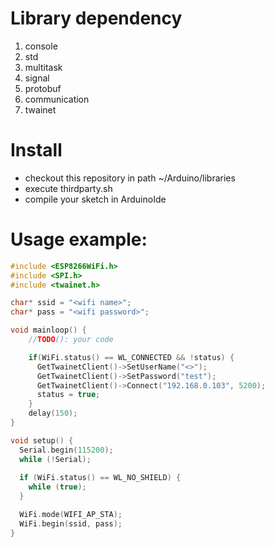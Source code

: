 # Library dependency
1. console
2. std
3. multitask
4. signal
5. protobuf
6. communication
7. twainet

# Install
- checkout this repository in path ~/Arduino/libraries
- execute thirdparty.sh
- compile your sketch in ArduinoIde

# Usage example:
``` cpp
#include <ESP8266WiFi.h>
#include <SPI.h>
#include <twainet.h>

char* ssid = "<wifi name>";
char* pass = "<wifi password>";

void mainloop() {
    //TODO(): your code

    if(WiFi.status() == WL_CONNECTED && !status) {
      GetTwainetClient()->SetUserName("<>");
      GetTwainetClient()->SetPassword("test");
      GetTwainetClient()->Connect("192.168.0.103", 5200);
      status = true;
    }
    delay(150);
}

void setup() {
  Serial.begin(115200);
  while (!Serial);
  
  if (WiFi.status() == WL_NO_SHIELD) {
    while (true);
  }

  WiFi.mode(WIFI_AP_STA);
  WiFi.begin(ssid, pass);
}

```